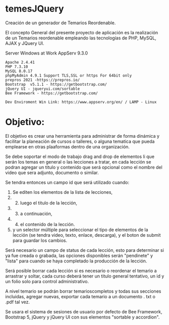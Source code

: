 # temesJQuery
Creación de un generador de Temarios Reordenable.

El concepto General del presente proyecto de aplicación es la realización de un Temarios reordenable empleando las tecnologías de PHP, MySQL, AJAX y JQuery UI.

Server Windows at Work
AppServ 9.3.0 

    Apache 2.4.41
    PHP 7.3.10
    MySQL 8.0.17
    phpMyAdmin 4.9.1 Support TLS,SSL or https For 64bit only
    prepros 2021 -https://prepros.io/
    Bootstrap  v5.1.1 - https://getbootstrap.com/
    jQuery UI - jqueryui.com/sortable
    Bee Framework - https://getbootstrap.com/
    
    Dev Enviroment Win Link: https://www.appserv.org/en/ / LAMP - Linux
    

# Objetivo:
El objetivo es crear una herramienta para administrar de forma dinámica y facilitar la planeación de cursos o talleres, o alguna tematica que pueda emplearse en otras plaaformas dentro de una organización.

Se debe soportar el modo de trabajo drag and drop de elementos li que serán los temas en general o las lecciones a tratar, en cada lección se podran agregar un titulo y contenido que será opcional como el nombre del video que sera adjunto, documento o similar.

Se tendra entonces un campo id que será utilizado cuando:

1. Se editen los elementos de la lista de lecciones, 
2. 2. luego el titulo de la lección, 
3. 3. a continuación,
4. 4. el contenido de la lección.
5. y un selector múltiple para seleccionar el tipo de elementos de la lección (se tendra video, texto, enlace, descarga), y el boton de submit para guardar los cambios.

Será necesario un campo de status de cada lección, esto para determinar si ya fue creada o grabada, las opciones disponibles serán "pendinete" y "lista" para cuando se haya completado la producción de la lección.

Será posible borrar cada lección si es necesario o reordenar el temario a arrastrar y soltar, cada curso deberá tener un titulo general tentativo, un id y un folio solo para control administrativo.

A nivel temario se podrán borrar temarioscompletos y todas sus secciones incluidas, agregar nuevas, exportar cada temario a un documento . txt o .pdf tal vez.

Se usara el sistema de sesiones de usuario por defecto de Bee Framework, Bootstrap 5, jQuery y jQuery UI con sus elementos "sortable y accordion".
